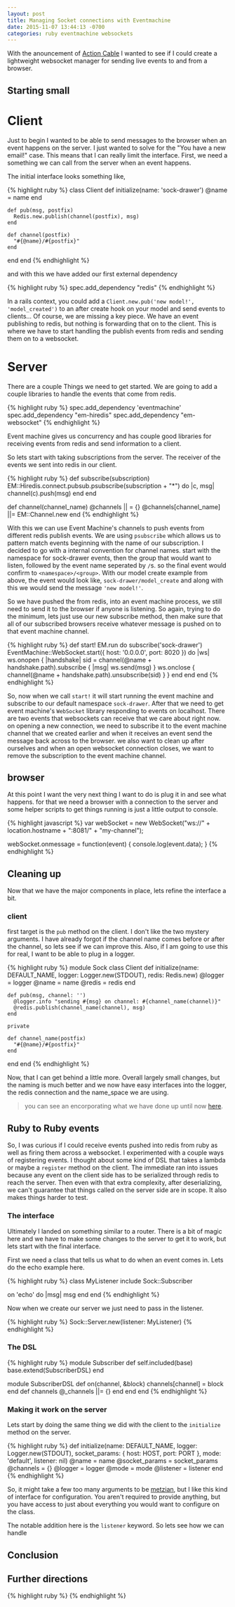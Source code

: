 ```yaml
---
layout: post
title: Managing Socket connections with Eventmachine
date: 2015-11-07 13:44:13 -0700
categories: ruby eventmachine websockets
---
```


With the anouncement of [Action Cable](https://github.com/rails/actioncable) I wanted to see if I could create a lightweight websocket manager for sending live events to and from a browser.


Starting small
-----------------


Client
========

Just to begin I wanted to be able to send messages to the browser when an event happens on the server. I just wanted to solve for the "You have a new email!" case. This means that I can really limit the interface. First, we need a something we can call from the server when an event happens.

The initial interface looks something like,

{% highlight ruby %}
class Client
    def initialize(name: 'sock-drawer')
      @name = name
    end

    def pub(msg, postfix)
      Redis.new.publish(channel(postfix), msg)
    end

    def channel(postfix)
      "#{@name}/#{postfix}"
    end
  end
end
{% endhighlight %}

and with this we have added our first external dependency

{% highlight ruby %}
spec.add_dependency "redis"
{% endhighlight %}

In a rails context, you could add a `Client.new.pub('new model!', 'model_created')` to an after create hook on your model and send events to clients... Of course, we are missing a key piece. We have an event publishing to redis, but nothing is forwarding that on to the client. This is where we have to start handling the publish events from redis and sending them on to a websocket.

Server
========

There are a couple Things we need to get started. We are going to add a couple libraries to handle the events that come from redis.

{% highlight ruby %}
spec.add_dependency 'eventmachine'
spec.add_dependency "em-hiredis"
spec.add_dependency "em-websocket"
{% endhighlight %}

Event machine gives us concurrency and has couple good libraries for receiving events from redis and send information to a client.

So lets start with taking subscriptions from the server. The receiver of the events we sent into redis in our client.

{% highlight ruby %}
def subscribe(subscription)
  EM::Hiredis.connect.pubsub.psubscribe(subscription + "*") do |c, msg|
    channel(c).push(msg)
  end
end

def channel(channel_name)
  @channels || = {}
  @channels[channel_name] ||= EM::Channel.new
end
{% endhighlight %}

With this we can use Event Machine's channels to push events from different redis publish events. We are using `psubscribe` which allows us to pattern match events beginning with the name of our subscription. I decided to go with a internal convention for channel names. start with the namespace for sock-drawer events, then the group that would want to listen, followed by the event name seperated by `/`s. so the final event would confirm to `<namespace>/<group>`. With our model create example from above, the event would look like, `sock-drawer/model_create` and along with this we would send the message `'new model!'`.

So we have pushed the from redis, into an event machine process, we still need to send it to the browser if anyone is listening. So again, trying to do the minimum, lets just use our new subscribe method, then make sure that all of our subscribed browsers receive whatever message is pushed on to that event machine channel.

{% highlight ruby %}
def start!
  EM.run do
    subscribe('sock-drawer')
    EventMachine::WebSocket.start({ host: '0.0.0.0', port: 8020 }) do |ws|
      ws.onopen { |handshake|
         sid = channel(@name + handshake.path).subscribe { |msg| ws.send(msg) }
        ws.onclose { channel(@name + handshake.path).unsubscribe(sid) }
      }
    end
  end
end
{% endhighlight %}

So, now when we call `start!` it will start running the event machine and subscribe to our default namespace `sock-drawer`. After that we need to get event machine's `WebSocket` library responding to events on localhost. There are two events that websockets can receive that we care about right now. on opening a new connection, we need to subscribe it to the event machine channel that we created earlier and when it receives an event send the message back across to the browser. we also want to clean up after ourselves and when an open websocket connection closes, we want to remove the subscription to the event machine channel.

browser
-------

At this point I want the very next thing I want to do is plug it in and see what happens. for that we need a browser with a connection to the server and some helper scripts to get things running is just a little output to console.

{% highlight javascript %}
var webSocket = new WebSocket("ws://" + location.hostname + ":8081/" + "my-channel");

webSocket.onmessage = function(event) {
  console.log(event.data);
}
{% endhighlight %}

Cleaning up
--------------

Now that we have the major components in place, lets refine the interface a bit.

### client

first target is the `pub` method on the client. I don't like the two mystery arguments. I have already forgot if the channel name comes before or after the channel, so lets see if we can improve this. Also, if I am going to use this for real, I want to be able to plug in a logger.

{% highlight ruby %}
module Sock
  class Client
    def initialize(name: DEFAULT_NAME,
                   logger: Logger.new(STDOUT),
                   redis: Redis.new)
      @logger = logger
      @name = name
      @redis = redis
    end

    def pub(msg, channel: '')
      @logger.info "sending #{msg} on channel: #{channel_name(channel)}"
      @redis.publish(channel_name(channel), msg)
    end

    private

    def channel_name(postfix)
      "#{@name}/#{postfix}"
    end
  end
end
{% endhighlight %}

Now, that I can get behind a little more. Overall largely small changes, but the naming is much better and we now have easy interfaces into the logger, the redis connection and the name_space we are using.

> you can see an  encorporating what we have done up until now [here](https://github.com/HParker/sock-drawer/tree/master/examples/simple).

Ruby to Ruby events
------------------------

So, I was curious if I could receive events pushed into redis from ruby as well as firing them across a websocket. I experimented with a couple ways of registering events. I thought about some kind of DSL that takes a lambda or maybe a `register` method on the client. The immediate ran into issues because any event on the client side has to be serialized through redis to reach the server. Then even with that extra complexity, after deserializing, we can't guarantee that things called on the server side are in scope. It also makes things harder to test.

### The interface

Ultimately I landed on something similar to a router. There is a bit of magic here and we have to make some changes to the server to get it to work, but lets start with the final interface.

First we need a class that tells us what to do when an event comes in. Lets do the echo example here.

{% highlight ruby %}
class MyListener
  include Sock::Subscriber

  on 'echo' do |msg|
    msg
  end
end
{% endhighlight %}

Now when we create our server we just need to pass in the listener.

{% highlight ruby %}
Sock::Server.new(listener: MyListener)
{% endhighlight %}

### The DSL
{% highlight ruby %}
module Subscriber
  def self.included(base)
    base.extend(SubscriberDSL)
  end

  module SubscriberDSL
    def on(channel, &block)
      channels[channel] = block
    end
   def channels
      @_channels ||= {}
    end
  end
end
{% endhighlight %}

### Making it work on the server

Lets start by doing the same thing we did with the client to the `initialize` method on the server.

{% highlight ruby %}
def initialize(name: DEFAULT_NAME,
               logger: Logger.new(STDOUT),
               socket_params: { host: HOST, port: PORT },
               mode: 'default',
               listener: nil)
  @name = name
  @socket_params = socket_params
  @channels = {}
  @logger = logger
  @mode = mode
  @listener = listener
end
{% endhighlight %}

So, it might take a few too many arguments to be [metzian](https://gist.github.com/henrik/4509394), but I like this kind of interface for configuration. You aren't required to provide anything, but you have access to just about everything you would want to configure on the class.

The notable addition here is the `listener` keyword. So lets see how we can handle


Conclusion
------------

Further directions
----------------------


{% highlight ruby %}
{% endhighlight %}
